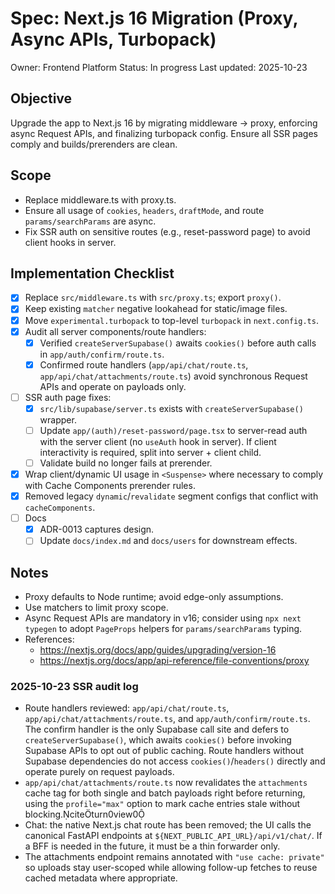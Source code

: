 # Spec: Next.js 16 Migration (Proxy, Async APIs, Turbopack)

Owner: Frontend Platform
Status: In progress
Last updated: 2025-10-23

## Objective

Upgrade the app to Next.js 16 by migrating middleware -> proxy, enforcing async Request APIs, and finalizing turbopack config. Ensure all SSR pages comply and builds/prerenders are clean.

## Scope

- Replace middleware.ts with proxy.ts.
- Ensure all usage of `cookies`, `headers`, `draftMode`, and route `params/searchParams` are async.
- Fix SSR auth on sensitive routes (e.g., reset-password page) to avoid client hooks in server.

## Implementation Checklist

- [x] Replace `src/middleware.ts` with `src/proxy.ts`; export `proxy()`.
- [x] Keep existing `matcher` negative lookahead for static/image files.
- [x] Move `experimental.turbopack` to top-level `turbopack` in `next.config.ts`.
- [x] Audit all server components/route handlers:
  - [x] Verified `createServerSupabase()` awaits `cookies()` before auth calls in `app/auth/confirm/route.ts`.
  - [x] Confirmed route handlers (`app/api/chat/route.ts`, `app/api/chat/attachments/route.ts`) avoid synchronous Request APIs and operate on payloads only.
- [ ] SSR auth page fixes:
  - [x] `src/lib/supabase/server.ts` exists with `createServerSupabase()` wrapper.
  - [ ] Update `app/(auth)/reset-password/page.tsx` to server-read auth with the server client (no `useAuth` hook in server). If client interactivity is required, split into server + client child.
  - [ ] Validate build no longer fails at prerender.
- [x] Wrap client/dynamic UI usage in `<Suspense>` where necessary to comply with Cache Components prerender rules.
- [x] Removed legacy `dynamic`/`revalidate` segment configs that conflict with `cacheComponents`.
- [ ] Docs
  - [x] ADR-0013 captures design.
  - [ ] Update `docs/index.md` and `docs/users` for downstream effects.

## Notes

- Proxy defaults to Node runtime; avoid edge-only assumptions.
- Use matchers to limit proxy scope.
- Async Request APIs are mandatory in v16; consider using `npx next typegen` to adopt `PageProps` helpers for `params/searchParams` typing.
- References:
  - <https://nextjs.org/docs/app/guides/upgrading/version-16>
  - <https://nextjs.org/docs/app/api-reference/file-conventions/proxy>

### 2025-10-23 SSR audit log

- Route handlers reviewed: `app/api/chat/route.ts`, `app/api/chat/attachments/route.ts`, and `app/auth/confirm/route.ts`. The confirm handler is the only Supabase call site and defers to `createServerSupabase()`, which awaits `cookies()` before invoking Supabase APIs to opt out of public caching. Route handlers without Supabase dependencies do not access `cookies()`/`headers()` directly and operate purely on request payloads.
- `app/api/chat/attachments/route.ts` now revalidates the `attachments` cache tag for both single and batch payloads right before returning, using the `profile="max"` option to mark cache entries stale without blocking.citeturn0view0
- Chat: the native Next.js chat route has been removed; the UI calls the canonical FastAPI endpoints at `${NEXT_PUBLIC_API_URL}/api/v1/chat/`. If a BFF is needed in the future, it must be a thin forwarder only.
- The attachments endpoint remains annotated with `"use cache: private"` so uploads stay user-scoped while allowing follow-up fetches to reuse cached metadata where appropriate.
